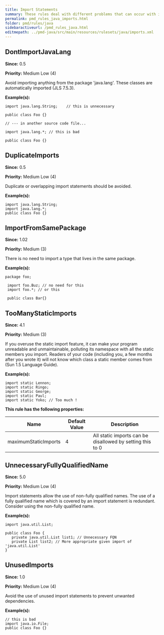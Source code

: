 ```yaml
---
title: Import Statements
summary: These rules deal with different problems that can occur with import statements.
permalink: pmd_rules_java_imports.html
folder: pmd/rules/java
sidebaractiveurl: /pmd_rules_java.html
editmepath: ../pmd-java/src/main/resources/rulesets/java/imports.xml
---
```

## DontImportJavaLang
**Since:** 0.5

**Priority:** Medium Low (4)

Avoid importing anything from the package 'java.lang'.  These classes are automatically imported (JLS 7.5.3).

**Example(s):**
```
import java.lang.String;	// this is unnecessary

public class Foo {}

// --- in another source code file...

import java.lang.*;	// this is bad

public class Foo {}
```

## DuplicateImports
**Since:** 0.5

**Priority:** Medium Low (4)

Duplicate or overlapping import statements should be avoided.

**Example(s):**
```
import java.lang.String;
import java.lang.*;
public class Foo {}
```

## ImportFromSamePackage
**Since:** 1.02

**Priority:** Medium (3)

There is no need to import a type that lives in the same package.

**Example(s):**
```
package foo;
 
 import foo.Buz; // no need for this
 import foo.*; // or this
 
 public class Bar{}
```

## TooManyStaticImports
**Since:** 4.1

**Priority:** Medium (3)

If you overuse the static import feature, it can make your program unreadable and 
unmaintainable, polluting its namespace with all the static members you import. 
Readers of your code (including you, a few months after you wrote it) will not know 
which class a static member comes from (Sun 1.5 Language Guide).

**Example(s):**
```
import static Lennon;
import static Ringo;
import static George;
import static Paul;
import static Yoko; // Too much !
```

**This rule has the following properties:**

|Name|Default Value|Description|
|----|-------------|-----------|
|maximumStaticImports|4|All static imports can be disallowed by setting this to 0|

## UnnecessaryFullyQualifiedName
**Since:** 5.0

**Priority:** Medium Low (4)

Import statements allow the use of non-fully qualified names.  The use of a fully qualified name
which is covered by an import statement is redundant.  Consider using the non-fully qualified name.

**Example(s):**
```
import java.util.List;

public class Foo {
   private java.util.List list1; // Unnecessary FQN
   private List list2; // More appropriate given import of 'java.util.List'
}
```

## UnusedImports
**Since:** 1.0

**Priority:** Medium Low (4)

Avoid the use of unused import statements to prevent unwanted dependencies.

**Example(s):**
```
// this is bad
import java.io.File;
public class Foo {}
```

